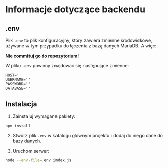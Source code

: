 # Informacje dotyczące backendu

## .env

Plik `.env` to plik konfiguracyjny, który zawiera zmienne środowiskowe, używane w tym przypadku do łączenia z bazą 
danych MariaDB.
A więc: <br>

**Nie commituj go do repozytorium!** <br>

W pliku `.env` powinny znajdować się następujące zmienne:
```dotenv
HOST=''
USERNAME=''
PASSWORD=''
DATABASE=''
```

## Instalacja

1. Zainstaluj wymagane pakiety:

```bash
npm install
```
2. Stwórz plik `.env` w katalogu głównym projektu i dodaj do niego dane do bazy danych.

3. Uruchom serwer:

```bash
node --env-file=.env index.js
```